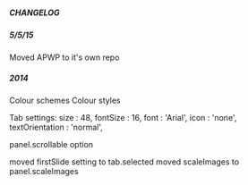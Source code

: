 ##### CHANGELOG

##### 5/5/15
Moved APWP to it's own repo

##### 2014
Colour schemes
Colour styles

Tab settings:
  size : 48,
  fontSize : 16,
  font : 'Arial',
  icon : 'none',
  textOrientation : 'normal',

panel.scrollable option

moved firstSlide setting to tab.selected
moved scaleImages to panel.scaleImages